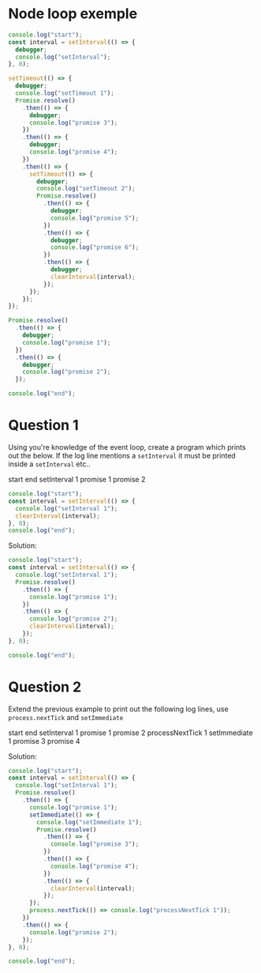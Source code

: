 # Node loop exemple

```js
console.log("start");
const interval = setInterval(() => {
  debugger;
  console.log("setInterval");
}, 0);

setTimeout(() => {
  debugger;
  console.log("setTimeout 1");
  Promise.resolve()
    .then(() => {
      debugger;
      console.log("promise 3");
    })
    .then(() => {
      debugger;
      console.log("promise 4");
    })
    .then(() => {
      setTimeout(() => {
        debugger;
        console.log("setTimeout 2");
        Promise.resolve()
          .then(() => {
            debugger;
            console.log("promise 5");
          })
          .then(() => {
            debugger;
            console.log("promise 6");
          })
          .then(() => {
            debugger;
            clearInterval(interval);
          });
      });
    });
});

Promise.resolve()
  .then(() => {
    debugger;
    console.log("promise 1");
  })
  .then(() => {
    debugger;
    console.log("promise 2");
  });

console.log("end");
```

# Question 1

Using you're knowledge of the event loop, create a program which prints out the below. If the log line mentions a `setInterval` it must be printed inside a `setInterval` etc..

start
end
setInterval 1
promise 1
promise 2

```js
console.log("start");
const interval = setInterval(() => {
  console.log("setInterval 1");
  clearInterval(interval);
}, 0);
console.log("end");
```

Solution:

```js
console.log("start");
const interval = setInterval(() => {
  console.log("setInterval 1");
  Promise.resolve()
    .then(() => {
      console.log("promise 1");
    })
    .then(() => {
      console.log("promise 2");
      clearInterval(interval);
    });
}, 0);

console.log("end");
```

# Question 2

Extend the previous example to print out the following log lines, use `process.nextTick` and `setImmediate`

start
end
setInterval 1
promise 1
promise 2
processNextTick 1
setImmediate 1
promise 3
promise 4

Solution:

```js
console.log("start");
const interval = setInterval(() => {
  console.log("setInterval 1");
  Promise.resolve()
    .then(() => {
      console.log("promise 1");
      setImmediate(() => {
        console.log("setImmediate 1");
        Promise.resolve()
          .then(() => {
            console.log("promise 3");
          })
          .then(() => {
            console.log("promise 4");
          })
          .then(() => {
            clearInterval(interval);
          });
      });
      process.nextTick(() => console.log("processNextTick 1"));
    })
    .then(() => {
      console.log("promise 2");
    });
}, 0);

console.log("end");
```

